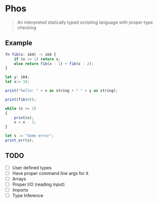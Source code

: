 # Phos

> An interpreted statically typed scripting language with proper type checking

## Example

```js
fn fib(x: i64) -> i64 {
    if (x <= 1) return x;
    else return fib(x - 1) + fib(x - 2);
}

let y: i64;
let x:= 10;

print("hello: " + x as string + " " + y as string);

print(fib(6));

while (x >= 1)
{
    print(x);
    x = x - 1;
}

let s := "Some error";
print_err(s);
```

## TODO

- [ ] User defined types
- [ ] Have proper command line args for it
- [ ] Arrays
- [ ] Proper I/O (reading input)
- [ ] Imports
- [ ] Type Inference
